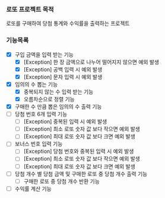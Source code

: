 ### 로또 프로젝트 목적

로또를 구매하여 당첨 통계와 수익률을 출력하는 프로젝트

### 기능목록

- [x]  구입 금액을 입력 받는 기능
    - [x]  [Exception] 한 장 금액으로 나누어 떨어지지 않으면 예외 발생
    - [x]  [Exception] 공백 입력 시 예외 발생
    - [x]  [Exception] 문자 입력 시 예외 발생
- [x]  임의의 수 뽑는 기능
    - [x]  중복되지 않는 수 입력 받는 기능
    - [x]  오름차순으로 정렬 기능
- [x]  구매한 수 만큼 뽑은 임의의 수 출력 기능
- [ ]  당첨 번호 6개 입력 기능
    - [ ]  [Exception] 중복된 입력 시 예외 발생
    - [ ]  [Exception] 최소 로또 숫자 값 보다 작으면 예외 발생
    - [ ]  [Exception] 최대 로또 숫자 값 보다 크면 예외 발생
- [ ]  보너스 번호 입력 기능
    - [ ]  [Exception] 당첨 번호와 중복된 입력 시 예외 발생
    - [ ]  [Exception] 최소 로또 숫자 값 보다 작으면 예외 발생
    - [ ]  [Exception] 최대 로또 숫자 값 보다 크면 예외 발생
- [ ]  당첨 개수 별 당첨 금액 및 구매한 로또 중 당첨 개수 출력 기능
    - [ ]  구매한 로또 중 당첨 개수 반환 기능
- [ ]  수익률 계산 기능
